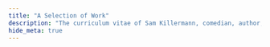 ```yaml
---
title: "A Selection of Work"
description: "The curriculum vitae of Sam Killermann, comedian, author, and award-winning activist."
hide_meta: true
---
```

